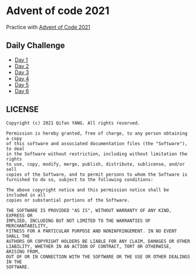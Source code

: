 # Advent of code 2021
Practice with [Advent of Code 2021](https://adventofcode.com/2021)

## Daily Challenge
- [Day 1 ](https://adventofcode.com/2021/day/1)
- [Day 2 ](https://adventofcode.com/2021/day/2)
- [Day 3 ](https://adventofcode.com/2021/day/3)
- [Day 4 ](https://adventofcode.com/2021/day/4)
- [Day 5 ](https://adventofcode.com/2021/day/5)
- [Day 6 ](https://adventofcode.com/2021/day/6)



## LICENSE
```
Copyright (c) 2021 Qifan YANG. All rights reserved.

Permission is hereby granted, free of charge, to any person obtaining a copy
of this software and associated documentation files (the "Software"), to deal
in the Software without restriction, including without limitation the rights
to use, copy, modify, merge, publish, distribute, sublicense, and/or sell
copies of the Software, and to permit persons to whom the Software is
furnished to do so, subject to the following conditions:

The above copyright notice and this permission notice shall be included in all
copies or substantial portions of the Software.

THE SOFTWARE IS PROVIDED "AS IS", WITHOUT WARRANTY OF ANY KIND, EXPRESS OR
IMPLIED, INCLUDING BUT NOT LIMITED TO THE WARRANTIES OF MERCHANTABILITY,
FITNESS FOR A PARTICULAR PURPOSE AND NONINFRINGEMENT. IN NO EVENT SHALL THE
AUTHORS OR COPYRIGHT HOLDERS BE LIABLE FOR ANY CLAIM, DAMAGES OR OTHER
LIABILITY, WHETHER IN AN ACTION OF CONTRACT, TORT OR OTHERWISE, ARISING FROM,
OUT OF OR IN CONNECTION WITH THE SOFTWARE OR THE USE OR OTHER DEALINGS IN THE
SOFTWARE.
```
